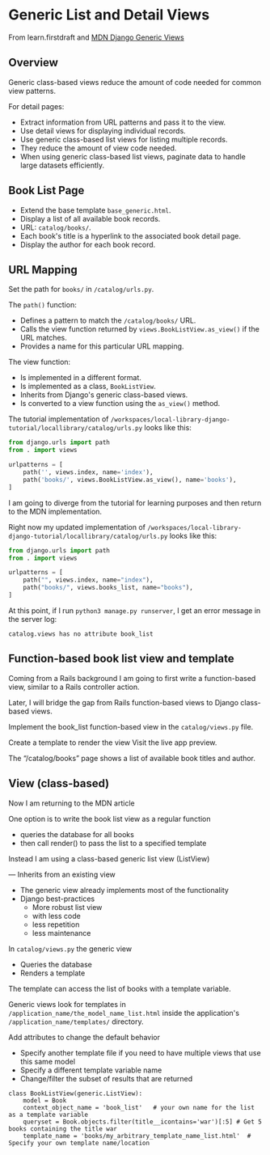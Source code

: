 # Generic List and Detail Views

From learn.firstdraft and [MDN Django Generic Views](https://developer.mozilla.org/en-US/docs/Learn/Server-side/Django/Generic_views)

## Overview

Generic class-based views reduce the amount of code needed for common view patterns.

For detail pages:
- Extract information from URL patterns and pass it to the view.
- Use detail views for displaying individual records.
- Use generic class-based list views for listing multiple records.
- They reduce the amount of view code needed.
- When using generic class-based list views, paginate data to handle large datasets efficiently.

## Book List Page

- Extend the base template `base_generic.html`.
- Display a list of all available book records.
- URL: `catalog/books/`.
- Each book's title is a hyperlink to the associated book detail page.
- Display the author for each book record.

## URL Mapping

Set the path for `books/` in `/catalog/urls.py`.

The `path()` function:
- Defines a pattern to match the `/catalog/books/` URL.
- Calls the view function returned by `views.BookListView.as_view()` if the URL matches.
- Provides a name for this particular URL mapping.

The view function:
- Is implemented in a different format.
- Is implemented as a class, `BookListView`.
- Inherits from Django's generic class-based views.
- Is converted to a view function using the `as_view()` method.

The tutorial implementation of `/workspaces/local-library-django-tutorial/locallibrary/catalog/urls.py` looks like this:

```python
from django.urls import path
from . import views

urlpatterns = [
    path('', views.index, name='index'),
    path('books/', views.BookListView.as_view(), name='books'),
]
```

I am going to diverge from the tutorial for learning purposes and then return to the MDN implementation.

Right now my updated implementation of `/workspaces/local-library-django-tutorial/locallibrary/catalog/urls.py` looks like this:

```python
from django.urls import path
from . import views

urlpatterns = [
    path("", views.index, name="index"),
    path("books/", views.books_list, name="books"),
]
```

At this point, if I run `python3 manage.py runserver`, I get an error message in the server log:

`catalog.views has no attribute book_list`

## Function-based book list view and template

Coming from a Rails background I am going to first write a function-based view, similar to a Rails controller action. 

Later, I will bridge the gap from Rails function-based views to Django class-based views.

Implement the book_list function-based view in the `catalog/views.py` file.

Create a template to render the view
Visit the live app preview.

The “/catalog/books” page shows a list of available book titles and author.

## View (class-based)

Now I am returning to the MDN article

One option is to write the book list view as a regular function
- queries the database for all books
- then call render() to pass the list to a specified template

Instead I am using a class-based generic list view (ListView)

— Inherits from an existing view
- The generic view already implements most of the functionality
- Django best-practices
    - More robust list view
    - with less code
    - less repetition
    - less maintenance

In `catalog/views.py` the generic view 
- Queries the database 
- Renders a template 
 
The template can access the list of books with a template variable.

Generic views look for templates in `/application_name/the_model_name_list.html` inside the application's `/application_name/templates/` directory.

Add attributes to change the default behavior

- Specify another template file if you need to have multiple views that use this same model
- Specify a different template variable name 
- Change/filter the subset of results that are returned

```
class BookListView(generic.ListView):
    model = Book
    context_object_name = 'book_list'   # your own name for the list as a template variable
    queryset = Book.objects.filter(title__icontains='war')[:5] # Get 5 books containing the title war
    template_name = 'books/my_arbitrary_template_name_list.html'  # Specify your own template name/location
```
